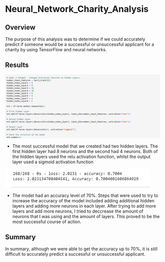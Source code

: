 # Neural_Network_Charity_Analysis

## Overview
The purpose of this analysis was to determine if we could accurately predict if someone would be a successful or unsuccessful applicant for a charity by using TensorFlow and neural networks.

## Results
![alt text](https://github.com/griswld2/Neural_Network_Charity_Analysis/blob/main/best%20model.png) 

* The most successful model that we created had two hidden layers. The first hidden layer had 8 neurons and the second had 4 neurons. Both of the hidden layers used the relu activation function, whilst the output layer used a sigmoid activation function
<p></p>

![alt text](https://github.com/griswld2/Neural_Network_Charity_Analysis/blob/main/Accuracy.png)

* The model had an accuracy level of 70%. Steps that were used to try to increase the accuracy of the model included adding additional hidden layers and adding more neurons in each layer. After trying to add more layers and add more neurons, I tried to deccrease the amount of neurons that I was using and the amount of layers. This proved to be the most successful course of action.

## Summary
In summary, although we were able to get the accuracy up to 70%, it is still difficult to accurately predict a successful or unsuccessful applicant. 
